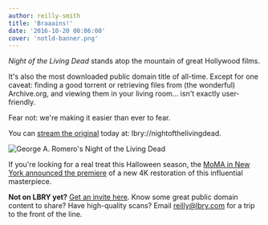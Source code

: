 ```yaml
---
author: reilly-smith
title: 'Braaains!'
date: '2016-10-20 00:06:00'
cover: 'notld-banner.png'
---
```


*Night of the Living Dead* stands atop the mountain of great Hollywood films.

It's also the most downloaded public domain title of all-time. Except for one caveat: finding a good torrent or retrieving files from (the wonderful) Archive.org, and viewing them in your living room... isn't exactly user-friendly.

Fear not: we're making it easier than ever to fear.

You can [stream the original](https://open.lbry.com/nightofthelivingdead) today at: lbry://nightofthelivingdead.

![George A. Romero's Night of the Living Dead](/img/news/notld-inline.jpg)

If you're looking for a real treat this Halloween season, the [MoMA in New York announced the premiere](http://www.ew.com/article/2016/10/19/night-living-dead-4k-restoration-world-premiere-moma) of a new 4K restoration of this influential masterpiece.

**Not on LBRY yet?** [Get an invite here](/get). Know some great public domain content to share? Have high-quality scans? Email [reilly@lbry.com](mailto:reilly@lbry.com) for a trip to the front of the line.

